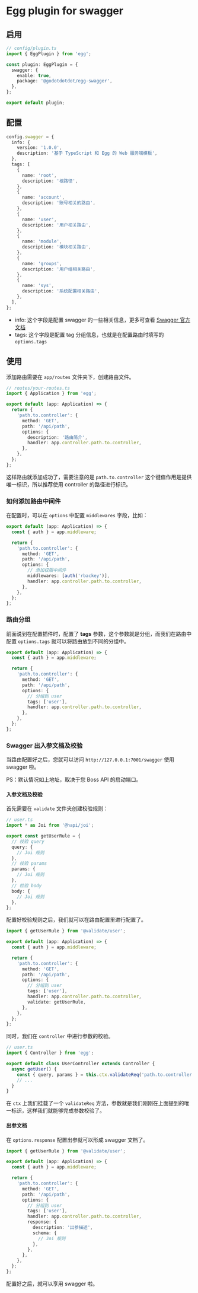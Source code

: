 # Egg plugin for swagger

## 启用

```typescript
// config/plugin.ts
import { EggPlugin } from 'egg';

const plugin: EggPlugin = {
  swagger: {
    enable: true,
    package: '@godotdotdot/egg-swagger',
  },
};

export default plugin;
```

## 配置

```typescript
config.swagger = {
  info: {
    version: '1.0.0',
    description: '基于 TypeScript 和 Egg 的 Web 服务端模板',
  },
  tags: [
    {
      name: 'root',
      description: '根路径',
    },
    {
      name: 'account',
      description: '账号相关的路由',
    },
    {
      name: 'user',
      description: '用户相关路由',
    },
    {
      name: 'module',
      description: '模块相关路由',
    },
    {
      name: 'groups',
      description: '用户组相关路由',
    },
    {
      name: 'sys',
      description: '系统配置相关路由',
    },
  ],
};
```

- info: 这个字段是配置 swagger 的一些相关信息，更多可查看 [Swagger 官方文档](https://swagger.io/docs/)
- tags: 这个字段是配置 tag 分组信息，也就是在配置路由时填写的 `options.tags`

## 使用

添加路由需要在 `app/routes` 文件夹下，创建路由文件。

```typescript
// routes/your-routes.ts
import { Application } from 'egg';

export default (app: Application) => {
  return {
    'path.to.controller': {
      method: 'GET',
      path: '/api/path',
      options: {
        description: '路由简介',
        handler: app.controller.path.to.controller,
      },
    },
  };
};
```

这样路由就添加成功了，需要注意的是 `path.to.controller` 这个键值作用是提供唯一标识，所以推荐使用 controller 的路径进行标识。

### 如何添加路由中间件

在配置时，可以在 `options` 中配置 `middlewares` 字段，比如：

```typescript
export default (app: Application) => {
  const { auth } = app.middleware;

  return {
    'path.to.controller': {
      method: 'GET',
      path: '/api/path',
      options: {
        // 添加权限中间件
        middlewares: [auth('rbackey')],
        handler: app.controller.path.to.controller,
      },
    },
  };
};
```

### 路由分组

前面说到在配置插件时，配置了 **tags** 参数，这个参数就是分组，而我们在路由中配置 `options.tags` 就可以将路由放到不同的分组中。

```typescript
export default (app: Application) => {
  const { auth } = app.middleware;

  return {
    'path.to.controller': {
      method: 'GET',
      path: '/api/path',
      options: {
        // 分组到 user
        tags: ['user'],
        handler: app.controller.path.to.controller,
      },
    },
  };
};
```

### Swagger 出入参文档及校验

当路由配置好之后，您就可以访问 `http://127.0.0.1:7001/swagger` 使用 swagger 啦。

PS：默认情况如上地址，取决于您 Boss API 的启动端口。

#### 入参文档及校验

首先需要在 `validate` 文件夹创建校验规则：

```typescript
// user.ts
import * as Joi from '@hapi/joi';

export const getUserRule = {
  // 校验 query
  query: {
    // Joi 规则
  },
  // 校验 params
  params: {
    // Joi 规则
  },
  // 检验 body
  body: {
    // Joi 规则
  },
};
```

配置好校验规则之后，我们就可以在路由配置里进行配置了。

```typescript
import { getUserRule } from '@validate/user';

export default (app: Application) => {
  const { auth } = app.middleware;

  return {
    'path.to.controller': {
      method: 'GET',
      path: '/api/path',
      options: {
        // 分组到 user
        tags: ['user'],
        handler: app.controller.path.to.controller,
        validate: getUserRule,
      },
    },
  };
};
```

同时，我们在 `controller` 中进行参数的校验。

```typescript
// user.ts
import { Controller } from 'egg';

export default class UserController extends Controller {
  async getUser() {
    const { query, params } = this.ctx.validateReq('path.to.controller');
    // ...
  }
}
```

在 `ctx` 上我们挂载了一个 `validateReq` 方法，参数就是我们刚刚在上面提到的唯一标识，这样我们就能够完成参数校验了。

#### 出参文档

在 `options.response` 配置出参就可以形成 swagger 文档了。

```typescript
import { getUserRule } from '@validate/user';

export default (app: Application) => {
  const { auth } = app.middleware;

  return {
    'path.to.controller': {
      method: 'GET',
      path: '/api/path',
      options: {
        // 分组到 user
        tags: ['user'],
        handler: app.controller.path.to.controller,
        response: {
          description: '出参描述',
          schema: {
            // Joi 规则
          },
        },
      },
    },
  };
};
```

配置好之后，就可以享用 swagger 啦。
